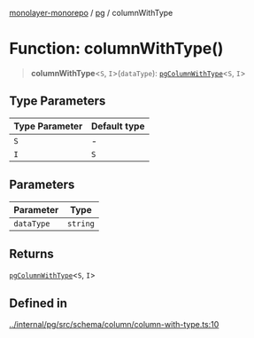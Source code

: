 [monolayer-monorepo](../../index.md) / [pg](../index.md) / columnWithType

# Function: columnWithType()

> **columnWithType**\<`S`, `I`\>(`dataType`): [`pgColumnWithType`](../classes/pgColumnWithType.md)\<`S`, `I`\>

## Type Parameters

| Type Parameter | Default type |
| ------ | ------ |
| `S` | - |
| `I` | `S` |

## Parameters

| Parameter | Type |
| ------ | ------ |
| `dataType` | `string` |

## Returns

[`pgColumnWithType`](../classes/pgColumnWithType.md)\<`S`, `I`\>

## Defined in

[../internal/pg/src/schema/column/column-with-type.ts:10](https://github.com/dunkelbraun/monolayer/blob/6bdf3be3c6969418f99f4a76945aeb545cab66bd/internal/pg/src/schema/column/column-with-type.ts#L10)
